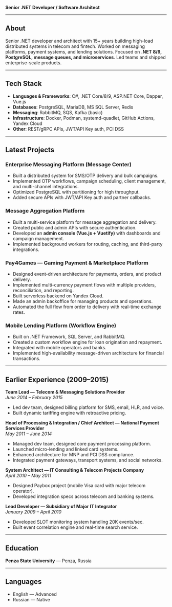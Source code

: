 **Senior .NET Developer / Software Architect**  

---

## About
Senior .NET developer and architect with 15+ years building high-load distributed systems in telecom and fintech. Worked on messaging platforms, payment systems, and lending solutions. Focused on **.NET 8/9, PostgreSQL, message queues, and microservices**. Led teams and shipped enterprise-scale products.

---

## Tech Stack
- **Languages & Frameworks**: C#, .NET Core/8/9, ASP.NET Core, Dapper, Vue.js  
- **Databases**: PostgreSQL, MariaDB, MS SQL Server, Redis  
- **Messaging**: RabbitMQ, SQS, Kafka (basic)  
- **Infrastructure**: Docker, Podman, systemd-quadlet, GitHub Actions, Yandex Cloud  
- **Other**: REST/gRPC APIs, JWT/API Key auth, PCI DSS  

---

## Latest Projects

### Enterprise Messaging Platform (Message Center)
- Built a distributed system for SMS/OTP delivery and bulk campaigns.  
- Implemented OTP workflows, campaign scheduling, client management, and multi-channel integrations.  
- Optimized PostgreSQL with partitioning for high throughput.  
- Added secure APIs with JWT/API Key auth and partner callbacks.  

### Message Aggregation Platform
- Built a multi-service platform for message aggregation and delivery.  
- Created public and admin APIs with secure authentication.  
- Developed an **admin console (Vue.js + Vuetify)** with dashboards and campaign management.  
- Implemented background workers for routing, caching, and third-party integrations.  

### Pay4Games — Gaming Payment & Marketplace Platform
- Designed event-driven architecture for payments, orders, and product delivery.  
- Implemented multi-currency payment flows with multiple providers, reconciliation, and reporting.  
- Built serverless backend on Yandex Cloud.  
- Made an admin backoffice for managing products and operations.  
- Automated the full flow from order to delivery with real-time exchange rates.  

### Mobile Lending Platform (Workflow Engine)
- Built on .NET Framework, SQL Server, and RabbitMQ.  
- Created a custom workflow engine for loan origination and repayment.  
- Integrated with mobile operators and banks.  
- Implemented high-availability message-driven architecture for financial transactions.  

---

## Earlier Experience (2009–2015)

**Team Lead — Telecom & Messaging Solutions Provider**  
*June 2014 – February 2015*  
- Led dev team, designed billing platform for SMS, email, HLR, and voice.  
- Built dynamic tariffing engine with retroactive pricing.  

**Head of Processing & Integration / Chief Architect — National Payment Services Provider**  
*May 2011 – June 2014*  
- Managed dev team, designed core payment processing platform.  
- Launched micro-lending and linked card systems.  
- Enhanced architecture for MNP and PCI DSS compliance.  
- Integrated payment gateways, transport systems, and social networks.  

**System Architect — IT Consulting & Telecom Projects Company**  
*April 2010 – May 2011*  
- Designed Paybox project (mobile Visa card with major telecom operator).  
- Developed integration specs across telecom and banking systems.  

**Lead Developer — Subsidiary of Major IT Integrator**  
*January 2009 – April 2010*  
- Developed SLOT monitoring system handling 20K events/sec.  
- Built event correlation engine and real-time search service.  

---

## Education
**Penza State University** — Penza, Russia  

---

## Languages
- English — Advanced  
- Russian — Native  
